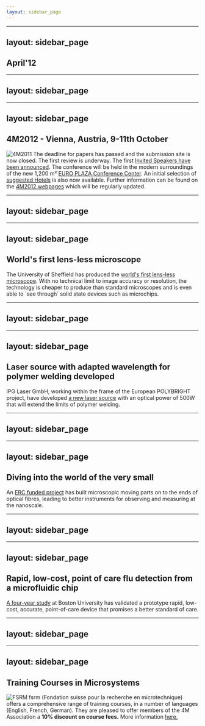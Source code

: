 ```yaml
---
layout: sidebar_page
---
```


---
layout: sidebar_page
---

## April'12

<!--break-->
---
layout: sidebar_page
---

---
layout: sidebar_page
---

## 4M2012 - Vienna, Austria, 9-11th October


![4M2011](/4m-association/assets/images/4m-2012_100.png)
The deadline for papers has passed and the submission site is now closed. The first review is underway. The first [Invited Speakers have been announced](/4m-association/content/Invited-Speakers-4M2012). The conference will be held in the modern surroundings of the new 1,200 m² [EURO PLAZA Conference Center](http://www.europlaza.at/jart/prj3/euro_pl/website.jart?rel=en&content-id=1155914559700&reserve-mode=active). An initial selection of [suggested Hotels](/4m-association/content/Hotels-Accommodatio.md) is also now available. Further information can be found on the [4M2012 webpages](/conference/2012.md) which will be regularly updated. 
  
---
layout: sidebar_page
---

---
layout: sidebar_page
---

## World's first lens-less microscope

The University of Sheffield has produced the [world's first lens-less microscope](/4m-association/content/Virtual-microscope-lens-delivers-real-revolution-imagin.md). With no technical limit to image accuracy or resolution, the technology is cheaper to produce than standard microscopes and is even able to `see through´ solid state devices such as microchips.  
  
---
layout: sidebar_page
---

---
layout: sidebar_page
---

## Laser source with adapted wavelength for polymer welding developed

IPG Laser GmbH, working within the frame of the European POLYBRIGHT project, have developed [a new laser source](/4m-association/content/New-laser-source-adapted-polymer-welding-developed-POLYBRIGHT-projec.md) with an optical power of 500W that will extend the
limits of polymer welding.

  
---
layout: sidebar_page
---

---
layout: sidebar_page
---

## Diving into the world of the very small

An [ERC funded project](/4m-association/content/Diving-world-very-small.md) has built microscopic moving parts on to the ends of optical fibres, leading to better instruments for observing and measuring at the nanoscale.  
  
---
layout: sidebar_page
---

---
layout: sidebar_page
---

## Rapid, low-cost, point of care flu detection from a microfluidic chip

[A four-year study](/4m-association/content/Rapid-low-cost-point-care-flu-detection-microfluidic-chip.md) at Boston University has validated a prototype rapid, low-cost, accurate, point-of-care device that promises a better standard of care.
  
---
layout: sidebar_page
---

---
layout: sidebar_page
---

## Training Courses in Microsystems

![FSRM](/4m-association/assets/images/FSRM_LOGO_web.gif)
fsrm (Fondation suisse pour la recherche en microtechnique) offers a comprehensive range of training courses, in a number of languages (English, French, German). They are pleased to offer members of the 4M Association a <b>10% discount on course fees.</b> More information [here.](/4m-association/content/fsrm-training-course.md)